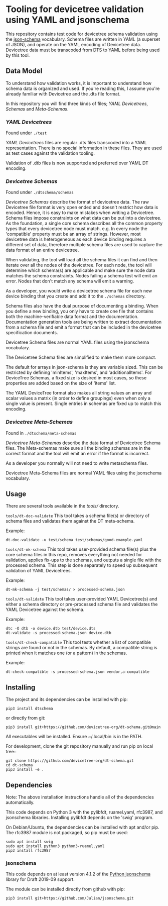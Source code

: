 # Tooling for devicetree validation using YAML and jsonschema

This repository contains test code for devicetree schema validation using the
[json-schema](http://json-schema.org/documentation.html) vocabulary. Schema
files are written in YAML (a superset of JSON), and operate on the YAML
encoding of Devicetree data. Devicetree data must be transcoded from DTS to
YAML before being used by this tool.

## Data Model

To understand how validation works, it is important to understand how schema data is organized and used.
If you're reading this, I assume you're already familiar with Devicetree and the .dts file format.

In this repository you will find three kinds of files; *YAML Devicetrees*, *Schemas* and *Meta-Schemas*.

### *YAML Devicetrees*

Found under `./test`

*YAML Devicetrees* files are regular .dts files transcoded into a YAML
representation.
There is no special information in these files.
They are used as test cases against the validation tooling.

Validation of .dtb files is now supported and preferred over YAML DT encoding.

### *Devicetree Schemas*

Found under `./dtschema/schemas`

*Devicetree Schemas* describe the format of devicetree data.
The raw Devicetree file format is very open ended and doesn't restrict how
data is encoded.
Hence, it is easy to make mistakes when writing a Devicetree.
Schema files impose constraints on what data can be put into a devicetree.
As the foundation, a single core schema describes all the common property types
that every devicetree node must match.
e.g. In every node the 'compatible' property must be an array of strings.
However, most devicetree data is heterogeneous as each device binding requires
a different set of data, therefore multiple schema files are used to capture the
data format of an entire devicetree.

When validating, the tool will load all the schema files it can find and then
iterate over all the nodes of the devicetree.
For each node, the tool will determine which schema(s) are applicable and make sure
the node data matches the schema constraints.
Nodes failing a schema test will emit an error.
Nodes that don't match any schema will emit a warning.

As a developer, you would write a devicetree schema file for each new
device binding that you create and add it to the `./schemas` directory.

Schema files also have the dual purpose of documenting a binding.
When you define a new binding, you only have to create one file that contains
both the machine-verifiable data format and the documentation.
Documentation generation tools are being written to extract documentation
from a schema file and emit a format that can be included in the devicetree
specification documents.

Devicetree Schema files are normal YAML files using the jsonschema vocabulary.

The Devicetree Schema files are simplified to make them more compact.

The default for arrays in json-schema is they are variable sized. This can be
restricted by defining 'minItems', 'maxItems', and 'additionalItems'. For
DeviceTree Schemas, a fixed size is desired in most cases, so these properties
are added based on the size of 'items' list.

The YAML DeviceTree format also makes all string values an array and scalar
values a matrix (in order to define groupings) even when only a single value
is present. Single entries in schemas are fixed up to match this encoding.

### *Devicetree Meta-Schemas*

Found in `./dtschema/meta-schemas`

*Devicetree Meta-Schemas* describe the data format of Devicetree Schema files.
The Meta-schemas make sure all the binding schemas are in the correct format
and the tool will emit an error if the format is incorrect.

As a developer you normally will not need to write metaschema files.

Devicetree Meta-Schema files are normal YAML files using the jsonschema vocabulary.

## Usage
There are several tools available in the *tools/* directory.

`tools/dt-doc-validate`
This tool takes a schema file(s) or directory of schema files and validates
them against the DT meta-schema.

Example:
```
dt-doc-validate -u test/schema test/schemas/good-example.yaml
```

`tools/dt-mk-schema`
This tool takes user-provided schema file(s) plus the core schema files in this
repo, removes everything not needed for validation, applies fix-ups to the
schemas, and outputs a single file with the processed schema. This step is
done separately to speed up subsequent validation of YAML Devicetrees.

Example:
```
dt-mk-schema -j test/schemas/ > processed-schema.json
```

`tools/dt-validate`
This tool takes user-provided YAML Devicetree(s) and either a schema directory
or pre-processed schema file and validates the YAML Devicetree against the
schema.

Example:
```
dtc -O dtb -o device.dtb test/device.dts
dt-validate -s processed-schema.json device.dtb
```

`tools/dt-check-compatible`
This tool tests whether a list of compatible strings are found or not in
the schemas. By default, a compatible string is printed when it matches
one (or a pattern) in the schemas.

Example:
```
dt-check-compatible -s processed-schema.json vendor,a-compatible
```

## Installing
The project and its dependencies can be installed with pip:

```
pip3 install dtschema
```

or directly from git:

```
pip3 install git+https://github.com/devicetree-org/dt-schema.git@main
```

All executables will be installed. Ensure ~/.local/bin is in the PATH.


For development, clone the git repository manually and run pip on local tree::

```
git clone https://github.com/devicetree-org/dt-schema.git
cd dt-schema
pip3 install -e .
```

## Dependencies
Note: The above installation instructions handle all of the dependencies
automatically.

This code depends on Python 3 with the pylibfdt, ruamel.yaml, rfc3987, and jsonschema
libraries. Installing pylibfdt depends on the 'swig' program.

On Debian/Ubuntu, the dependencies can be installed with apt and/or pip. The
rfc3987 module is not packaged, so pip must be used:

```
sudo apt install swig
sudo apt install python3 python3-ruamel.yaml
pip3 install rfc3987
```


### jsonschema
This code depends on at least version 4.1.2 of the
[Python jsonschema](https://github.com/Julian/jsonschema/tree/master)
library for Draft 2019-09 support.

The module can be installed directly from github with pip:

```
pip3 install git+https://github.com/Julian/jsonschema.git
```
